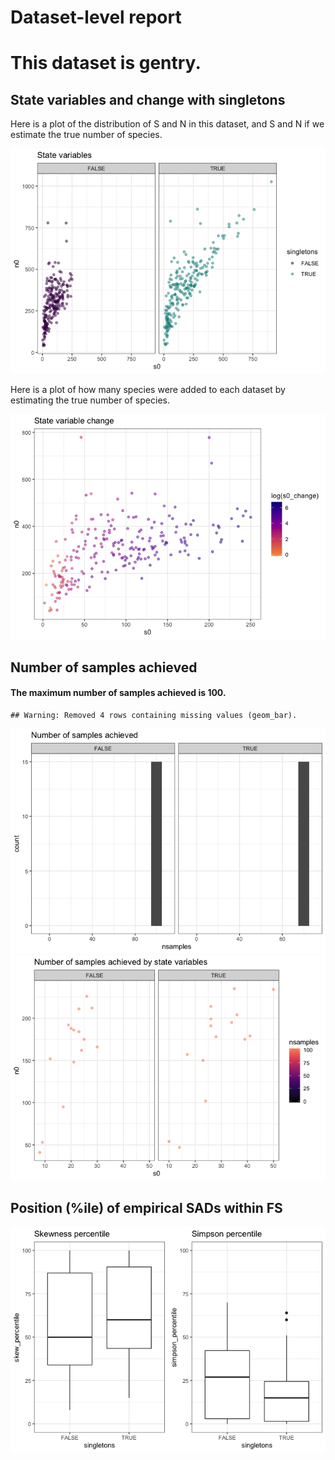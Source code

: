 Dataset-level report
================

This dataset is gentry.
=======================

State variables and change with singletons
------------------------------------------

Here is a plot of the distribution of S and N in this dataset, and S and N if we estimate the true number of species.

![](gentry_report_files/figure-markdown_github/statevars-1.png)

Here is a plot of how many species were added to each dataset by estimating the true number of species.

![](gentry_report_files/figure-markdown_github/sv%20change-1.png)

Number of samples achieved
--------------------------

#### The maximum number of samples achieved is 100.

    ## Warning: Removed 4 rows containing missing values (geom_bar).

![](gentry_report_files/figure-markdown_github/plot%20nb%20samples-1.png)![](gentry_report_files/figure-markdown_github/plot%20nb%20samples-2.png)

Position (%ile) of empirical SADs within FS
-------------------------------------------

![](gentry_report_files/figure-markdown_github/empirical%20positions-1.png)
